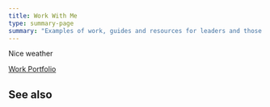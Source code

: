 ```yaml
---
title: Work With Me
type: summary-page
summary: "Examples of work, guides and resources for leaders and those who aspire to be."
---
```

Nice weather

[Work Portfolio](/portfolio)

## See also

